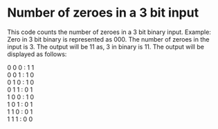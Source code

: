 # Number of zeroes in a 3 bit input

This code counts the number of zeroes in a 3 bit binary input. 
Example:  Zero in 3 bit binary is represented as 000. The number of zeroes in the input is 3. The output will be 11 as, 3 in binary is 11.
The output will be displayed as follows:

0 0 0 : 1 1  
0 0 1 : 1 0  
0 1 0 : 1 0  
0 1 1 : 0 1  
1 0 0 : 1 0  
1 0 1 : 0 1  
1 1 0 : 0 1  
1 1 1 : 0 0  
